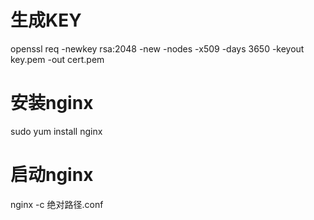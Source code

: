 # 生成KEY
openssl req -newkey rsa:2048 -new -nodes -x509 -days 3650 -keyout key.pem -out cert.pem

# 安装nginx
sudo yum install nginx

# 启动nginx
nginx -c 绝对路径.conf

